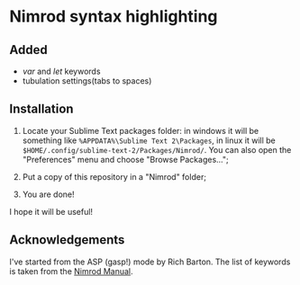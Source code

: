 Nimrod syntax highlighting
==========================

Added
-----

- <i>var</i> and <i>let</i> keywords
- tubulation settings(tabs to spaces)

Installation
------------

1. Locate your Sublime Text packages folder: in windows it will be 
   something like `%APPDATA%\Sublime Text 2\Packages`, in linux it 
   will be `$HOME/.config/sublime-text-2/Packages/Nimrod/`. You can
   also open the "Preferences" menu and choose "Browse Packages...";

2. Put a copy of this repository in a "Nimrod" folder;

3. You are done!

I hope it will be useful!

Acknowledgements
----------------

I've started from the ASP (gasp!) mode by Rich Barton. The list
of keywords is taken from the 
[Nimrod Manual](http://nimrod-code.org/manual.html).
